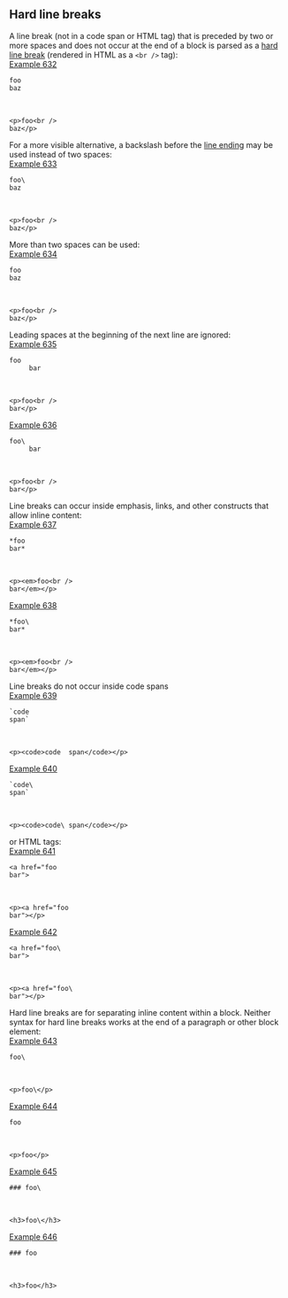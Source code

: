 ## Hard line breaks

A line break (not in a code span or HTML tag) that is preceded by two or more spaces and does not occur at the end of a block is parsed as a [hard line break](https://github.github.com/gfm/#hard-line-break) (rendered in HTML as a `<br />` tag):  
[Example 632](https://github.github.com/gfm/#example-632)  

    foo  
    baz

   

    <p>foo<br />
    baz</p>

For a more visible alternative, a backslash before the [line ending](https://github.github.com/gfm/#line-ending) may be used instead of two spaces:  
[Example 633](https://github.github.com/gfm/#example-633)  

    foo\
    baz

   

    <p>foo<br />
    baz</p>

More than two spaces can be used:  
[Example 634](https://github.github.com/gfm/#example-634)  

    foo       
    baz

   

    <p>foo<br />
    baz</p>

Leading spaces at the beginning of the next line are ignored:  
[Example 635](https://github.github.com/gfm/#example-635)  

    foo  
         bar

   

    <p>foo<br />
    bar</p>

[Example 636](https://github.github.com/gfm/#example-636)  

    foo\
         bar

   

    <p>foo<br />
    bar</p>

Line breaks can occur inside emphasis, links, and other constructs that allow inline content:  
[Example 637](https://github.github.com/gfm/#example-637)  

    *foo  
    bar*

   

    <p><em>foo<br />
    bar</em></p>

[Example 638](https://github.github.com/gfm/#example-638)  

    *foo\
    bar*

   

    <p><em>foo<br />
    bar</em></p>

Line breaks do not occur inside code spans  
[Example 639](https://github.github.com/gfm/#example-639)  

    `code  
    span`

   

    <p><code>code  span</code></p>

[Example 640](https://github.github.com/gfm/#example-640)  

    `code\
    span`

   

    <p><code>code\ span</code></p>

or HTML tags:  
[Example 641](https://github.github.com/gfm/#example-641)  

    <a href="foo  
    bar">

   

    <p><a href="foo  
    bar"></p>

[Example 642](https://github.github.com/gfm/#example-642)  

    <a href="foo\
    bar">

   

    <p><a href="foo\
    bar"></p>

Hard line breaks are for separating inline content within a block. Neither syntax for hard line breaks works at the end of a paragraph or other block element:  
[Example 643](https://github.github.com/gfm/#example-643)  

    foo\

   

    <p>foo\</p>

[Example 644](https://github.github.com/gfm/#example-644)  

    foo

   

    <p>foo</p>

[Example 645](https://github.github.com/gfm/#example-645)  

    ### foo\

   

    <h3>foo\</h3>

[Example 646](https://github.github.com/gfm/#example-646)  

    ### foo

   

    <h3>foo</h3>
